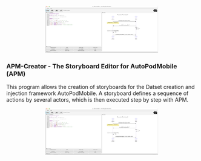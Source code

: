 <p align="center">
  <img width="298" height="123" src="APMCreator_Screenshot.jpg?raw=true" alt="APM Screenshot"/>
</p>

### APM-Creator - The Storyboard Editor for AutoPodMobile (APM)

This program allows the creation of storyboards for the Datset creation and injection framework AutoPodMobile.
A storyboard defines a sequence of actions by several actors, which is then executed step by step with APM.

<p align="center">
  <img width="298" height="123" src="APMCreator_Screenshot.jpg?raw=true" alt="APM Screenshot"/>
</p>
